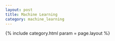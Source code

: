 ```yaml
---
layout: post
title: Machine Learning
category: machine_learning
---
```


{% include category.html param = page.layout %}